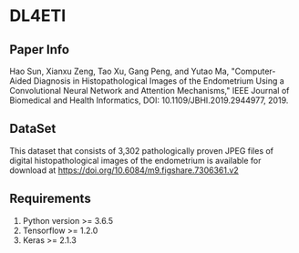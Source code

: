 # DL4ETI
## Paper Info
Hao Sun, Xianxu Zeng, Tao Xu, Gang Peng, and Yutao Ma, "Computer-Aided Diagnosis in Histopathological Images of the Endometrium Using a Convolutional Neural Network and Attention Mechanisms," IEEE Journal of Biomedical and Health Informatics, DOI: 10.1109/JBHI.2019.2944977, 2019.
## DataSet
This dataset that consists of 3,302 pathologically proven JPEG files of digital histopathological images of the endometrium is available for download at https://doi.org/10.6084/m9.figshare.7306361.v2
## Requirements
1. Python version >= 3.6.5
2. Tensorflow >= 1.2.0
3. Keras >= 2.1.3  

